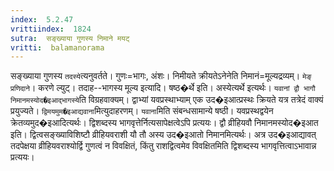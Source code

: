 ```yaml
---
index:  5.2.47
vrittiindex:  1824
sutra:  सङ्ख्याया गुणस्य निमाने मयट्
vritti:  balamanorama 
---
```


सङ्ख्याया गुणस्य `तदस्ये`त्यनुवर्तते। गुणः=भागः, अंशः। निमीयते क्रीयतेऽनेनेति निमानं=मूल्यद्रव्यम्। `मेङ् प्रणिदाने`। करणे ल्युट्। तदाह--भागस्य मूल्य इत्यादि। षष्ठ�र्थे इति। अस्येत्यर्थे इत्यर्थः। `यवानां द्वौ भागौ निमानमस्योद�इआद्भागस्ये`ति विग्रहवाक्यम्। द्वाभ्यां यवप्रस्थाभ्याम् एक उद�इआत्प्रस्थः क्रियते यत्र तत्रेदं वाक्यं प्रयुज्यते। `द्विमयमुम�इआद्यवाना`मित्युदाहरणम्। `यवाना`मिति संबन्धसामान्ये षष्ठी। यवप्रस्थद्वयेन क्रेतव्यमुद�इआदित्यर्थः। द्विशब्दस्य भागवृत्तेर्नित्यसापेक्षत्वेऽपि प्रत्ययः। द्वौ व्रीहियवौ निमानमस्योद�इआत इति। द्वित्वसङ्ख्याविशिष्टौ व्रीहियवराशी यौ तौ अस्य उद�इआतो निमानमित्यर्थः। अत्र उद�इआद्यावत् तदपेक्षया व्रीहियवराश्योर्द्वि गुणत्वं न विवक्षितं, किंतु राशद्वित्वमेव विवक्षितमिति द्विशब्दस्य भागवृत्तित्वाऽभावान्न प्रत्ययः। 

